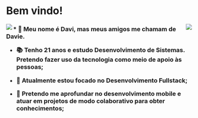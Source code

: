 # Bem vindo!

<div>
  <img src="https://github-readme-stats.vercel.app/api?username=daviebatista&show_icons=true&theme=tokyonight" align="left">
  <img src="https://github-readme-stats.vercel.app/api/top-langs/?username=daviebatista&langs_count=8&layout=compact&theme=tokyonight" align="right">
</div>

<div>
  <h3>
  * 👋 Meu nome é Davi, mas meus amigos me chamam de Davie. 

  * 📚 Tenho 21 anos e estudo Desenvolvimento de Sistemas. Pretendo fazer uso da tecnologia como meio de apoio às pessoas;

  * 📍 Atualmente estou focado no Desenvolvimento Fullstack;

  * 📱 Pretendo me aprofundar no desenvolvimento mobile e atuar em projetos de modo colaborativo para obter conhecimentos;
  </h3>
</div>


